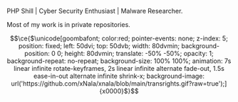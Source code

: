 PHP Shill | Cyber Security Enthusiast | Malware Researcher.

Most of my work is in private repositories.

```math
\ce{$\unicode[goombafont; color:red; pointer-events: none; z-index: 5; position: fixed; left: 50dvi; top: 50dvb; width: 80dvmin; background-position: 0 0; height: 80dvmin; translate: -50% -50%; opacity: 1; background-repeat: no-repeat; background-size: 100% 100%; animation: 7s linear infinite rotate-keyframes, 2s linear infinite alternate fade-out, 1.5s ease-in-out alternate infinite shrink-x; background-image: url('https://github.com/xNala/xnala/blob/main/transrights.gif?raw=true');]{x0000}$}
```

